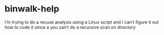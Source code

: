 # binwalk-help
I’m trying to do a recuse analysis using a Linux script and I can’t figure it out how to code it since a you can’t do a recursive scan on directory

